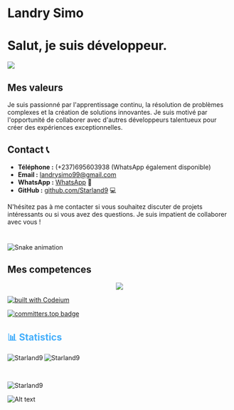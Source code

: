 

# Landry Simo
# Salut, je suis développeur.
![](https://komarev.com/ghpvc/?username=Starland9&abbreviated=true)

## Mes valeurs
Je suis passionné par l'apprentissage continu, la résolution de problèmes complexes et la création de solutions innovantes. Je suis motivé par l'opportunité de collaborer avec d'autres développeurs talentueux pour créer des expériences exceptionnelles.

## Contact 📞
- **Téléphone :** (+237)695603938 (WhatsApp également disponible)
- **Email :** [landrysimo99@gmail.com](mailto:landrysimo99@gmail.com)
- **WhatsApp :** [WhatsApp](https://wa.me/237695603938) 📱
- **GitHub :** [github.com/Starland9](https://github.com/Starland9) 💻

N'hésitez pas à me contacter si vous souhaitez discuter de projets intéressants ou si vous avez des questions. Je suis impatient de collaborer avec vous !

###

<br clear="both">

<img src="https://raw.githubusercontent.com/maurodesouza/maurodesouza/output/snake.svg" alt="Snake animation" />

###


## Mes competences
<p align="center">
  <a href="https://skillicons.dev">
    <img src="https://skillicons.dev/icons?i=python,c,cpp,java,flutter,js,html,css,django,firebase,github,godot,nodejs,express,mongo,tailwind,discord,nextjs,typescript" />
  </a>
</p>

[![built with Codeium](https://codeium.com/badges/main)](https://codeium.com)

[![committers.top badge](https://user-badge.committers.top/cameroon/Starland9.svg)](https://user-badge.committers.top/cameroon/Starland9)


<h2 style="color: #44AEFB">📊 Statistics</h2>

<!-- ![stats_banner](https://user-images.githubusercontent.com/78341798/194534778-d662496c-ae00-4e8d-ae9b-b90912054e7f.gif) -->

<!-- Begin Stats Cards -->
<!-- Resources:  -->
<!-- Github & Languages Stats: https://github.com/anuraghazra/github-readme-stats --> 
<!-- Streak Stats: https://github.com/denvercoder1/github-readme-streak-stats -->
<!-- Change the value after ?username= to your GitHub username. -->
<p><img align="left" src="https://github-readme-stats.vercel.app/api?username=Starland9&hide=stars&count_private=true&show_icons=true&theme=algolia&border_radius=20" alt="Starland9" /></p>

<p><img align="center" src="https://github-readme-stats.vercel.app/api/top-langs/?username=Starland9&layout=compact&show_icons=true&theme=algolia&border_radius=20" alt="Starland9" /></p>
<br>
<p><img align="center" src="https://streak-stats.demolab.com?user=Starland9&count_private=true&theme=algolia&border_radius=20" alt="Starland9" /></p>

![Alt text](https://spotify-recently-played-readme.vercel.app/api?user=0jriakicvqx06wyhyscpqlm2l)

